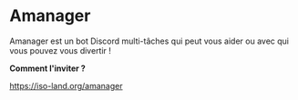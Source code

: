 # Amanager

Amanager est un bot Discord multi-tâches qui peut vous aider ou avec qui vous pouvez vous divertir !

**Comment l'inviter ?**

https://iso-land.org/amanager
